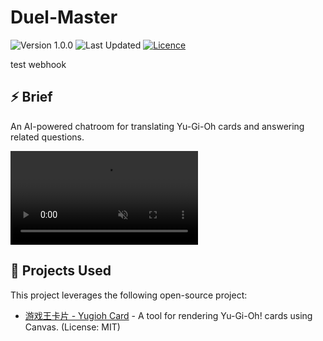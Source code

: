 # Duel-Master
![Version 1.0.0](https://img.shields.io/badge/version-1.0.0-blue)
![Last Updated](https://img.shields.io/badge/last%20updated-2025/3/13-darkgreen)
[![Licence](https://img.shields.io/github/license/RogelioKG/Duel-Master)](./LICENSE)

test webhook


## ⚡ Brief
An AI-powered chatroom for translating Yu-Gi-Oh cards and answering related questions.

<video autoplay muted loop plays-inline src="https://github.com/user-attachments/assets/9ce67820-9016-41d5-98b0-818bbd7ded83"></video>


## 📑 Projects Used
This project leverages the following open-source project:

- [游戏王卡片 - Yugioh Card](https://github.com/kooriookami/yugioh-card) - A tool for rendering Yu-Gi-Oh! cards using Canvas. (License: MIT)
